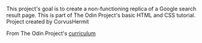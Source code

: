 This project's goal is to create a non-functioning replica of a Google search result page. This is part of The Odin Project's basic HTML and CSS tutorial. Project created by CorvusHermit

From The Odin Project's [curriculum](http://www.theodinproject.com/courses/web-development-101/lessons/html-css)